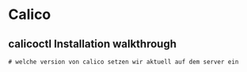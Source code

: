 # Calico 

## calicoctl Installation walkthrough 

```
# welche version von calico setzen wir aktuell auf dem server ein 

```
